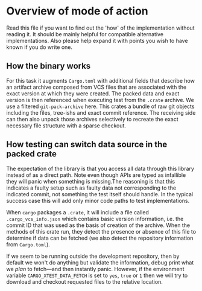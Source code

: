 # Overview of mode of action

Read this file if you want to find out the 'how' of the implementation without
reading it. It should be mainly helpful for compatible alternative
implementations. Also please help expand it with points you wish to have known
if you do write one.

## How the binary works

For this task it augments `Cargo.toml` with additional fields that describe how
an artifact archive composed from VCS files that are associated with the exact
version at which they were created. The packed data and exact version is then
referenced when executing test from the `.crate` archive. We use a filtered
`git-pack-archive` here. This crates a bundle of raw git objects including the
files, tree-ishs and exact commit reference. The receiving side can then also
unpack those archives selectively to recreate the exact necessary file
structure with a sparse checkout.

## How testing can switch data source in the packed crate

The expectation of the library is that you access all data through this library
instead of as a direct path. Note even though APIs are typed as infallible they
will panic when something is missing.The reasoning is that this indicates a
faulty setup such as faulty data not corresponding to the indicated commit, not
something the test itself should handle. In the typical success case this will
add only minor code paths to test implementations.

When `cargo` packages a `.crate`, it will include a file called
`.cargo_vcs_info.json` which contains basic version information, i.e. the
commit ID that was used as the basis of creation of the archive. When the
methods of this crate run, they detect the presence or absence of this file to
determine if data can be fetched (we also detect the repository information
from `Cargo.toml`).

If we seem to be running outside the development repository, then by default we
won't do anything but validate the information, debug print what we _plan_ to
fetch—and then instantly panic. However, if the environment variable
`CARGO_XTEST_DATA_FETCH` is set to `yes`, `true` or `1` then we will try
to download and checkout requested files to the relative location.
